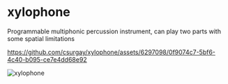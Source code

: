 # xylophone
Programmable multiphonic percussion instrument, can play two parts with some spatial limitations

https://github.com/csurgay/xylophone/assets/6297098/0f9074c7-5bf6-4c40-b095-ce7e4dd68e92

![xylophone](https://github.com/csurgay/xylophone/assets/6297098/830cc5e9-c860-45b7-ab56-6cf6d2830927)
